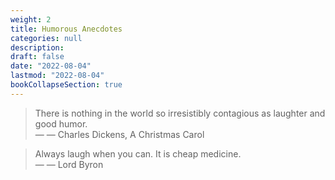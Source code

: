 ```yaml
---
weight: 2
title: Humorous Anecdotes
categories: null
description: 
draft: false
date: "2022-08-04"
lastmod: "2022-08-04"
bookCollapseSection: true
---
```


>There is nothing in the world so irresistibly contagious as laughter and good humor.  
> — ― Charles Dickens, A Christmas Carol  

> Always laugh when you can. It is cheap medicine.  
> — — Lord Byron